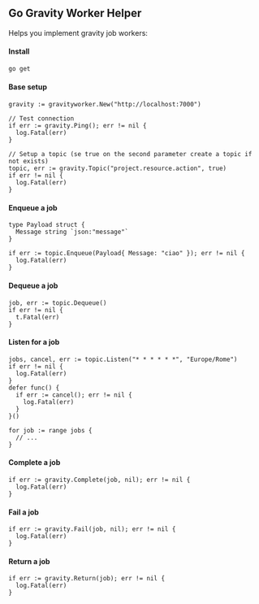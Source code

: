 ## Go Gravity Worker Helper  

Helps you implement gravity job workers:

#### Install
```bash
go get 
```

#### Base setup
```golang
gravity := gravityworker.New("http://localhost:7000")

// Test connection
if err := gravity.Ping(); err != nil {
  log.Fatal(err)
}

// Setup a topic (se true on the second parameter create a topic if not exists)
topic, err := gravity.Topic("project.resource.action", true)
if err != nil {
  log.Fatal(err)
}
```

#### Enqueue a job
```golang
type Payload struct {
  Message string `json:"message"`
}

if err := topic.Enqueue(Payload{ Message: "ciao" }); err != nil {
  log.Fatal(err)
}
```

#### Dequeue a job
```golang
job, err := topic.Dequeue()
if err != nil {
  t.Fatal(err)
}
```

#### Listen for a job
```golang
jobs, cancel, err := topic.Listen("* * * * * *", "Europe/Rome")
if err != nil {
  log.Fatal(err)
}
defer func() {
  if err := cancel(); err != nil {
    log.Fatal(err)
  }
}()

for job := range jobs {
  // ...
}
```

#### Complete a job
```golang
if err := gravity.Complete(job, nil); err != nil {
  log.Fatal(err)
} 
```

#### Fail a job
```golang
if err := gravity.Fail(job, nil); err != nil {
  log.Fatal(err)
}
```

#### Return a job
```golang
if err := gravity.Return(job); err != nil {
  log.Fatal(err)
} 
```
